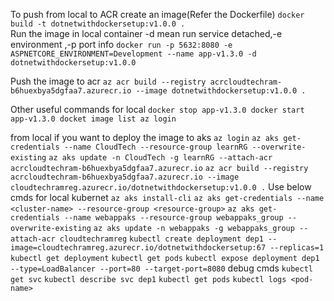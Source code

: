 To push from local to ACR
create an image(Refer the Dockerfile)
    `docker build -t dotnetwithdockersetup:v1.0.0 .`    
Run the image in local container -d mean run service detached,-e environment ,-p port info
    `docker run -p 5632:8080 -e ASPNETCORE_ENVIRONMENT=Development --name app-v1.3.0 -d dotnetwithdockersetup:v1.0.0`

Push the image to acr
    `az acr build --registry acrcloudtechram-b6huexbya5dgfaa7.azurecr.io --image dotnetwithdockersetup:v1.0.0 .`

Other useful commands for local
    `docker stop app-v1.3.0
    docker start app-v1.3.0
    docket image list
    az login`

from local if you want to deploy the image to aks
    `az login` 
    `az aks get-credentials --name CloudTech --resource-group learnRG --overwrite-existing`
    `az aks update -n CloudTech -g learnRG --attach-acr acrcloudtechram-b6huexbya5dgfaa7.azurecr.io`
    `az acr build --registry acrcloudtechram-b6huexbya5dgfaa7.azurecr.io --image cloudtechramreg.azurecr.io/dotnetwithdockersetup:v1.0.0 .`
Use below cmds for local kubernet 
    `az aks install-cli`
    `az aks get-credentials --name <cluster-name> --resource-group <resource-group>`
    `az aks get-credentials --name webappaks --resource-group webappaks_group --overwrite-existing`
    `az aks update -n webappaks -g webappaks_group --attach-acr cloudtechramreg`
    `kubectl create deployment dep1 --image=cloudtechramreg.azurecr.io/dotnetwithdockersetup:67 --replicas=1`
    `kubectl get deployment`
    `kubectl get pods`
    `kubectl expose deployment dep1 --type=LoadBalancer --port=80 --target-port=8080`
debug cmds
    `kubectl get svc`
    `kubectl describe svc dep1`
    `kubectl get pods`
    `kubectl logs <pod-name>`

